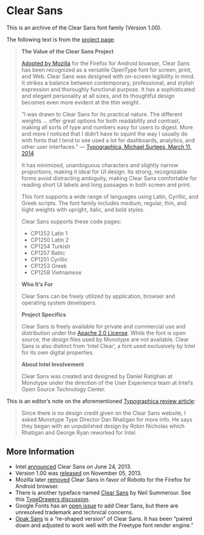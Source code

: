 # Clear Sans

This is an archive of the Clear Sans font family (Version 1.00).

The following text is from the [project page][project-page]:

> **The Value of the Clear Sans Project**
>
> [Adopted by Mozilla][mozilla-added] for the Firefox for Android browser, Clear Sans has been
> recognized as a versatile OpenType font for screen, print, and Web. Clear Sans
> was designed with on-screen legibility in mind. It strikes a balance between
> contemporary, professional, and stylish expression and thoroughly functional
> purpose. It has a sophisticated and elegant personality at all sizes, and its
> thoughtful design becomes even more evident at the thin weight.
>
> “I was drawn to Clear Sans for its practical nature. The different weights …
> offer great options for both readability and contrast, making all sorts of
> type and numbers easy for users to digest. More and more I noticed that I
> didn’t have to squint the way I usually do with fonts that I tend to see used
> a lot for dashboards, analytics, and other user interfaces.” — [Typographica,
> Michael Surtees, March 11, 2014][typographica-review]
>
> It has minimized, unambiguous characters and slightly narrow proportions,
> making it ideal for UI design. Its strong, recognizable forms avoid
> distracting ambiguity, making Clear Sans comfortable for reading short UI
> labels and long passages in both screen and print.
>
> This font supports a wide range of languages using Latin, Cyrillic, and Greek
> scripts. The font family includes medium, regular, thin, and liight weights
> with upright, italic, and bold styles.
>
> Clear Sans supports these code pages:
>
> * CP1252 Latin 1
> * CP1250 Latin 2
> * CP1254 Turkish
> * CP1257 Baltic
> * CP1251 Cyrillic
> * CP1253 Greek
> * CP1258 Vietnamese
>
> **Who It’s For**
>
> Clear Sans can be freely utilized by application, browser and operating system
> developers.
>
> **Project Specifics**
>
> Clear Sans is freely available for private and commercial use and distribution
> under the [Apache 2.0 License][license]. While the font is open source, the
> design files used by Monotype are not available. Clear Sans is also distinct
> from ‘Intel Clear’, a font used exclusively by Intel for its own digital
> properties.
>
> **About Intel Involvement**
>
> Clear Sans was created and designed by Daniel Ratighan at Monotype under the
> direction of the User Experience team at Intel’s Open Source Technology
> Center.

This is an editor’s note on the aforementioned [Typographica review
article][typographica-review]:

> Since there is no design credit given on the Clear Sans website, I asked
> Monotype Type Director Dan Rhatigan for more info. He says they began with an
> unpublished design by Robin Nicholas which Rhatigan and George Ryan reworked
> for Intel.

## More Information

* Intel [announced][clear-sans-announcement] Clear Sans on June 24, 2013.
* Version 1.00 was [released][clear-sans-release] on November 05, 2013.
* Mozilla later [removed][mozilla-removed] Clear Sans in favor of Roboto for the
  Firefox for Android browser.
* There is another typeface named [Clear Sans][other-clear-sans] by Neil
  Summerour. See this [TypeDrawers discussion][other-clear-sans-discussion].
* Google Fonts has an [open issue][google-fonts-clear-sans] to add Clear Sans,
  but there are unresolved trademark and technical concerns.
* [Opak Sans][opak-sans] is a “re-shaped version” of Clear Sans. It has been
  “paired down and adjusted to work well with the Freetype font render engine.”

[clear-sans-announcement]: https://01.org/clear-sans/blogs/2013/clear-sans-new-font-optimized-small-screen-readability
[clear-sans-release]: https://01.org/clear-sans/downloads/2013/clear-sans-1.00
[google-fonts-clear-sans]: https://github.com/google/fonts/issues/4
[license]: ./license.md
[mozilla-added]: https://bugzilla.mozilla.org/show_bug.cgi?id=877203
[mozilla-removed]: https://bugzilla.mozilla.org/show_bug.cgi?id=1392147
[opak-sans]: https://github.com/vernnobile/opakSansFont
[other-clear-sans-discussion]: https://typedrawers.com/discussion/586/clear-sans
[other-clear-sans]: http://clear.positype.com/
[project-page]: https://01.org/clear-sans
[typographica-review]: https://typographica.org/typeface-reviews/clear-sans/
